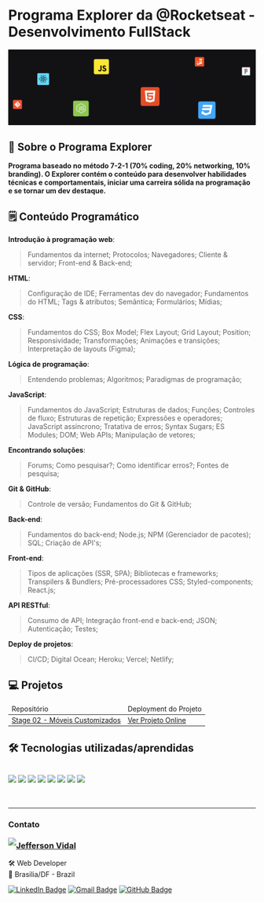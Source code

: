 # Programa Explorer da @Rocketseat - Desenvolvimento FullStack

<img src="./.github/explorer-cover.png" alt="Preview do projeto." />

## 📢 Sobre o Programa Explorer
**Programa baseado no método 7-2-1 (70% coding, 20% networking, 10% branding). O Explorer contém o conteúdo para desenvolver habilidades técnicas e comportamentais, iniciar uma carreira sólida na programação e se tornar um dev destaque.**

## 🗒️ Conteúdo Programático
**Introdução à programação web**:

> Fundamentos da internet; Protocolos; Navegadores; Cliente & servidor; Front-end & Back-end;

**HTML**:

> Configuração de IDE; Ferramentas dev do navegador; Fundamentos do HTML; Tags & atributos; Semântica; Formulários; Mídias;

**CSS**:

> Fundamentos do CSS; Box Model; Flex Layout; Grid Layout; Position; Responsividade; Transformações; Animações e transições; Interpretação de layouts (Figma);

**Lógica de programação**:

> Entendendo problemas; Algoritmos; Paradigmas de programação;

**JavaScript**:

> Fundamentos do JavaScript; Estruturas de dados; Funções; Controles de fluxo; Estruturas de repetição; Expressões e operadores; JavaScript assíncrono; Tratativa de erros; Syntax Sugars; ES Modules; DOM; Web APIs; Manipulação de vetores;

**Encontrando soluções**:

> Forums; Como pesquisar?; Como identificar erros?; Fontes de pesquisa;

**Git & GitHub**:

> Controle de versão; Fundamentos do Git & GitHub;

**Back-end**:

> Fundamentos do back-end; Node.js; NPM (Gerenciador de pacotes); SQL; Criação de API's;

**Front-end**:

> Tipos de aplicações (SSR, SPA); Bibliotecas e frameworks; Transpilers & Bundlers; Pré-processadores CSS; Styled-components; React.js;

**API RESTful**:

> Consumo de API; Integração front-end e back-end; JSON; Autenticação; Testes;

**Deploy de projetos**:

> CI/CD; Digital Ocean; Heroku; Vercel; Netlify;

## 💻 Projetos

<table>
  <thead>
    <tr>
      <td>Repositório</td>
      <td>Deployment do Projeto</td>
    </tr>
  </thead>
  <tr>
    <td>
      <a href="Stage02-IntroHTML_CSS/MoveisCustomizados/" target="_blank">Stage 02 - Móveis Customizados</a>
    </td>
    <td>
      <a href="" target="_blank">Ver Projeto Online</a>
    </td>
  </tr>
</table>

## 🛠 Tecnologias utilizadas/aprendidas

<br>

<div>
    <img src="https://img.shields.io/badge/HTML5-E44D26?style=for-the-badge&logo=html5&logoColor=white" />
    <img src="https://img.shields.io/badge/CSS3-1572B6?style=for-the-badge&logo=css3&logoColor=white" />
    <img src="https://img.shields.io/badge/javascript-333333?style=for-the-badge&logo=javascript&logoColor=FDE635" />
    <img src="https://img.shields.io/badge/nodejs-8CC84B?style=for-the-badge&logo=nodedotjs&logoColor=white" />
    <img src="https://img.shields.io/badge/react-61DAFB?style=for-the-badge&logo=react&logoColor=black" />
    <img src="https://img.shields.io/badge/git-F54D27?style=for-the-badge&logo=git&logoColor=white" />
    <img src="https://img.shields.io/badge/github-333333?style=for-the-badge&logo=github&logoColor=white" />
    <img src="https://img.shields.io/badge/figma-A259FF?style=for-the-badge&logo=figma&logoColor=white" />
</div>
<br>

<br>

---

### Contato

<img align="left" src="https://www.github.com/jeffersonvidal.png?size=150">

### [**Jefferson Vidal**](https://github.com/jeffersonvidal)

🛠 Web Developer <br>
📍 Brasilia/DF - Brazil

<a href="https://www.linkedin.com/in/jeffersonvidal/" target="_blank"><img src="https://img.shields.io/badge/LinkedIn-0077B5?style=flat&logo=linkedin&logoColor=white" alt="LinkedIn Badge" height="25"></a>&nbsp;<a href="mailto:vidalmoc@gmail.com" target="_blank"><img src="https://img.shields.io/badge/Gmail-D14836?style=flat&logo=gmail&logoColor=white" alt="Gmail Badge" height="25"></a>&nbsp;<a href="https://www.github.com/jeffersonvidal" target="_blank"><img src="https://img.shields.io/badge/GitHub-100000?style=flat&logo=github&logoColor=white" alt="GitHub Badge" height="25"></a>&nbsp;

<br clear="left"/>
